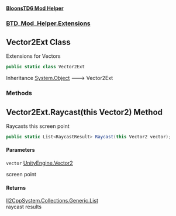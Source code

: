 #### [BloonsTD6 Mod Helper](README.md 'README')
### [BTD_Mod_Helper.Extensions](README.md#BTD_Mod_Helper.Extensions 'BTD_Mod_Helper.Extensions')

## Vector2Ext Class

Extensions for Vectors

```csharp
public static class Vector2Ext
```

Inheritance [System.Object](https://docs.microsoft.com/en-us/dotnet/api/System.Object 'System.Object') &#129106; Vector2Ext
### Methods

<a name='BTD_Mod_Helper.Extensions.Vector2Ext.Raycast(thisVector2)'></a>

## Vector2Ext.Raycast(this Vector2) Method

Raycasts this screen point

```csharp
public static List<RaycastResult> Raycast(this Vector2 vector);
```
#### Parameters

<a name='BTD_Mod_Helper.Extensions.Vector2Ext.Raycast(thisVector2).vector'></a>

`vector` [UnityEngine.Vector2](https://docs.microsoft.com/en-us/dotnet/api/UnityEngine.Vector2 'UnityEngine.Vector2')

screen point

#### Returns
[Il2CppSystem.Collections.Generic.List](https://docs.microsoft.com/en-us/dotnet/api/Il2CppSystem.Collections.Generic.List 'Il2CppSystem.Collections.Generic.List')  
raycast results